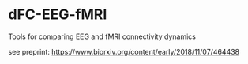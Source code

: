 # dFC-EEG-fMRI
Tools for comparing EEG and fMRI connectivity dynamics

see preprint: https://www.biorxiv.org/content/early/2018/11/07/464438
